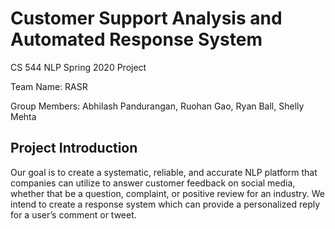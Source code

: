# Customer Support Analysis and Automated Response System
CS 544 NLP Spring 2020 Project

Team Name: RASR

Group Members:
Abhilash Pandurangan, Ruohan Gao, Ryan Ball, Shelly Mehta 

## Project Introduction
Our goal is to create a systematic, reliable, and accurate NLP platform that companies can utilize to answer customer feedback on social media, whether that be a question, complaint, or positive review for an industry. We intend to create a response system which can provide a personalized reply for a user’s comment or tweet.
